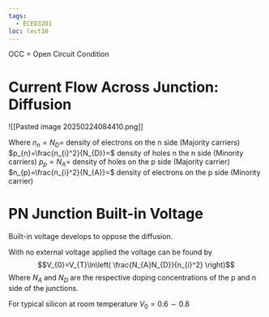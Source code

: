 ```yaml
---
tags:
  - ECED3201
loc: lect10
---
```

OCC = Open Circuit Condition

# Current Flow Across Junction: Diffusion


![[Pasted image 20250224084410.png]]

Where 
$n_{n}=N_{D}=$ density of electrons on the n side (Majority carriers)
$p_{n}=\frac{n_{i}^2}{N_{D}}=$ density of holes n the n side (Minority carriers)
$p_{p}=N_{A}=$ density of holes on the p side (Majority carrier)
$n_{p}=\frac{n_{i}^2}{N_{A}}=$ density of electrons on the p side (Minority carrier)


# PN Junction Built-in Voltage

Built-in voltage develops to oppose the diffusion.

With no external voltage applied the voltage can be found by
$$V_{0}=V_{T}\ln\left( \frac{N_{A}N_{D}}{n_{i}^2} \right)$$
Where
$N_{A}$ and $N_{D}$ are the respective doping concentrations of the p and n side of the junctions. 

For typical silicon at room temperature $V_{0}=0.6\sim 0.8$ 
